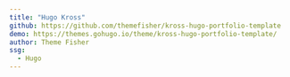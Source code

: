 ```yaml
---
title: "Hugo Kross"
github: https://github.com/themefisher/kross-hugo-portfolio-template
demo: https://themes.gohugo.io/theme/kross-hugo-portfolio-template/
author: Theme Fisher
ssg:
  - Hugo
---
```

